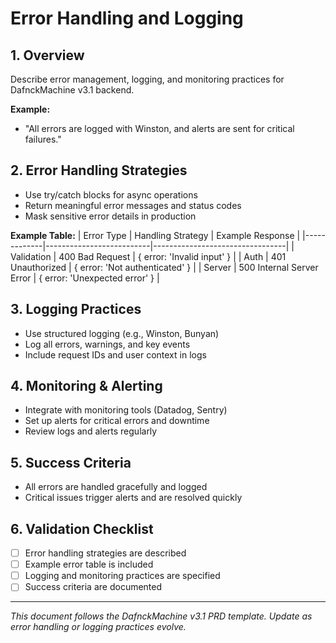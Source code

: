 # Error Handling and Logging

## 1. Overview
Describe error management, logging, and monitoring practices for DafnckMachine v3.1 backend.

**Example:**
- "All errors are logged with Winston, and alerts are sent for critical failures."

## 2. Error Handling Strategies
- Use try/catch blocks for async operations
- Return meaningful error messages and status codes
- Mask sensitive error details in production

**Example Table:**
| Error Type   | Handling Strategy         | Example Response                |
|-------------|--------------------------|---------------------------------|
| Validation  | 400 Bad Request           | { error: 'Invalid input' }      |
| Auth        | 401 Unauthorized         | { error: 'Not authenticated' }  |
| Server      | 500 Internal Server Error | { error: 'Unexpected error' }   |

## 3. Logging Practices
- Use structured logging (e.g., Winston, Bunyan)
- Log all errors, warnings, and key events
- Include request IDs and user context in logs

## 4. Monitoring & Alerting
- Integrate with monitoring tools (Datadog, Sentry)
- Set up alerts for critical errors and downtime
- Review logs and alerts regularly

## 5. Success Criteria
- All errors are handled gracefully and logged
- Critical issues trigger alerts and are resolved quickly

## 6. Validation Checklist
- [ ] Error handling strategies are described
- [ ] Example error table is included
- [ ] Logging and monitoring practices are specified
- [ ] Success criteria are documented

---
*This document follows the DafnckMachine v3.1 PRD template. Update as error handling or logging practices evolve.* 